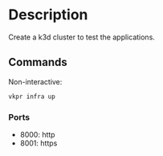 # Description

Create a k3d cluster to test the applications.

## Commands

Non-interactive:

```bash
vkpr infra up
```

### Ports

- 8000: http
- 8001: https
